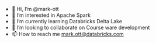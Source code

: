 - 👋 Hi, I’m @mark-ott
- 👀 I’m interested in Apache Spark
- 🌱 I’m currently learning Databricks Delta Lake
- 💞️ I’m looking to collaborate on Course ware development
- 📫 How to reach me mark.ott@databricks.com

<!---
mark-ott/mark-ott is a ✨ special ✨ repository because its `README.md` (this file) appears on your GitHub profile.
You can click the Preview link to take a look at your changes.
--->
